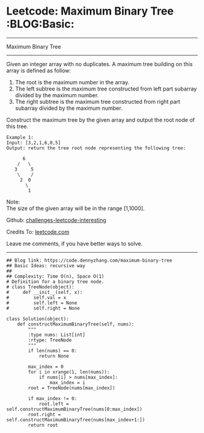 # Leetcode: Maximum Binary Tree     :BLOG:Basic:


---

Maximum Binary Tree  

---

Given an integer array with no duplicates. A maximum tree building on this array is defined as follow:  

1.  The root is the maximum number in the array.
2.  The left subtree is the maximum tree constructed from left part subarray divided by the maximum number.
3.  The right subtree is the maximum tree constructed from right part subarray divided by the maximum number.

Construct the maximum tree by the given array and output the root node of this tree.  

    Example 1:
    Input: [3,2,1,6,0,5]
    Output: return the tree root node representing the following tree:
    
          6
        /   \
       3     5
        \    / 
         2  0   
           \
            1

Note:  
The size of the given array will be in the range [1,1000].  

Github: [challenges-leetcode-interesting](https://github.com/DennyZhang/challenges-leetcode-interesting/tree/master/maximum-binary-tree)  

Credits To: [leetcode.com](https://leetcode.com/problems/maximum-binary-tree/description/)  

Leave me comments, if you have better ways to solve.  

---

    ## Blog link: https://code.dennyzhang.com/maximum-binary-tree
    ## Basic Ideas: recursive way
    ##
    ## Complexity: Time O(n), Space O(1)
    # Definition for a binary tree node.
    # class TreeNode(object):
    #     def __init__(self, x):
    #         self.val = x
    #         self.left = None
    #         self.right = None
    
    class Solution(object):
        def constructMaximumBinaryTree(self, nums):
            """
            :type nums: List[int]
            :rtype: TreeNode
            """
            if len(nums) == 0:
                return None
    
            max_index = 0
            for i in xrange(1, len(nums)):
                if nums[i] > nums[max_index]:
                    max_index = i
            root = TreeNode(nums[max_index])
    
            if max_index != 0:
                root.left = self.constructMaximumBinaryTree(nums[0:max_index])
            root.right = self.constructMaximumBinaryTree(nums[max_index+1:])
            return root